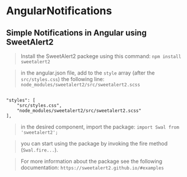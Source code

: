 # AngularNotifications
## Simple Notifications in Angular using SweetAlert2

>Install the SweetAlert2 packege using this command: ```npm install sweetalert2```

>in the angular.json file, add to the ```style``` array (after the ```src/styles.css```) the following line: ```node_modules/sweetalert2/src/sweetalert2.scss```

<pre><code>
"styles": [
    "src/styles.css",
    "node_modules/sweetalert2/src/sweetalert2.scss"
],
</code></pre>


>in the desired component, import the package: ```import Swal from 'sweetalert2';```

>you can start using the package by invoking the fire method (```Swal.fire...```).

>For more information about the package see the following documentation: `https://sweetalert2.github.io/#examples`
